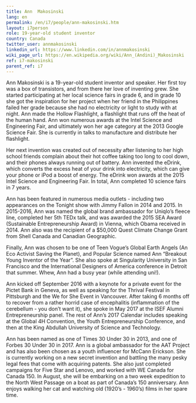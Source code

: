 ```yaml
---
title: Ann  Makosinski
lang: en
permalink: /en/i7/people/ann-makosinski.htm
layout: i7person
role: 19-year-old student inventor
country: Canada
twitter_user: annmakosinski
linkedin_url: https://www.linkedin.com/in/annmakosinski
wiki_page_url: https://en.wikipedia.org/wiki/Ann_(Andini)_Makosinski
ref: i7-makosinski
parent_ref: i7
---
```

Ann Makosinski is a 19-year-old student inventor and speaker. Her first toy was a box of transistors, and from there her love of inventing grew. She started participating at her local science fairs in grade 6, and in grade 10 she got the inspiration for her project when her friend in the Philippines failed her grade because she had no electricity or light to study with at night. Ann made the Hollow Flashlight, a flashlight that runs off the heat of the human hand. Ann won numerous awards at the Intel Science and Engineering Fair, and ultimately won her age category at the 2013 Google Science Fair. She is currently in talks to manufacture and distribute her flashlight.

Her next invention was created out of necessity after listening to her high school friends complain about their hot coffee taking too long to cool down, and their phones always running out of battery. Ann invented the eDrink, which converts the excess heat of your drink into electricity, which can give your phone or iPod a boost of energy. The eDrink won awards at the 2015 Intel Science and Engineering Fair. In total, Ann completed 10 science fairs in 7 years.

Ann has been featured in numerous media outlets - including two appearances on the Tonight show with Jimmy Fallon in 2014 and 2015. In 2015-2016, Ann was named the global brand ambassador for Uniqlo’s fleece line, completed her 5th TEDx talk, and was awarded the 2015 SEA Award (Sustainable Entrepreneurship Award) in Vienna, which Obama received in 2014. Ann also was the recipient of a $50,000 Quest Climate Change Grant from Shell Canada and Canadian Geographic.

Finally, Ann was chosen to be one of Teen Vogue’s Global Earth Angels (An Eco Activist Saving the Planet), and Popular Science named Ann “Breakout Young Inventor of the Year”. She also spoke at Singularity University in San Francisco and the International Designers of America conference in Detroit that summer. Whew, Ann had a busy year (while attending uni!).

Ann kicked off September 2016 with a keynote for a private event for the Pictet Bank in Geneva, as well as speaking for the Thrival Festival in Pittsburgh and the We for She Event in Vancouver. After taking 6 months off to recover from a rather horrid case of encephalitis (inflammation of the cerebellum - you don’t want it), she spoke in May 2017 at the ISEF Alumni Entrepreneurship panel. The rest of Ann’s 2017 Calendar includes speaking at the Global 4H Convention, the Youth Entrepreneurship Conference, and then at the King Abdullah University of Science and Technology.

Ann has been named as one of Times 30 Under 30 in 2013, and one of Forbes 30 Under 30 in 2017. Ann is a global ambassador for the AAT Project and has also been chosen as a youth influencer for McCann Erickson. She is currently working on a new secret invention and battling the many pesky legal fees that come with acquiring patents. She also just completed campaigns for Five Star and Lenovo, and worked with WE Canada for Canada 150. In August, she will be embarking on a two week expedition to the North West Passage on a boat as part of Canada’s 150 anniversary. Ann enjoys walking her cat and watching old (1920’s - 1960’s) films in her spare time.